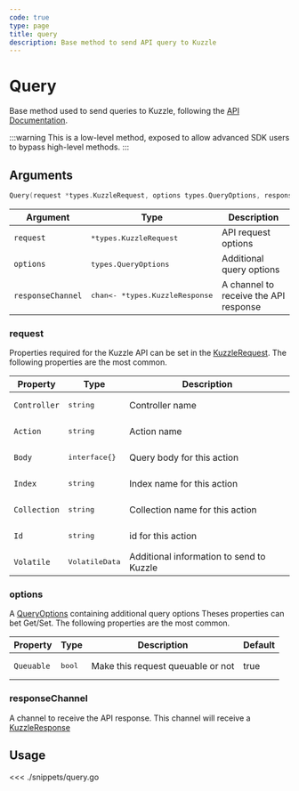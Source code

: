 ```yaml
---
code: true
type: page
title: query
description: Base method to send API query to Kuzzle
---
```


# Query

Base method used to send queries to Kuzzle, following the [API Documentation](/core/2/api).

:::warning
This is a low-level method, exposed to allow advanced SDK users to bypass high-level methods.
:::

## Arguments

```go
Query(request *types.KuzzleRequest, options types.QueryOptions, responseChannel chan<- *types.KuzzleResponse)
```

| Argument          | Type                          | Description                           |
| ----------------- | ----------------------------- | ------------------------------------- |
| `request`         | <pre>\*types.KuzzleRequest</pre>         | API request options                   |
| `options`         | <pre>types.QueryOptions</pre>            | Additional query options              |
| `responseChannel` | <pre>chan<- \*types.KuzzleResponse</pre> | A channel to receive the API response |

### **request**

Properties required for the Kuzzle API can be set in the [KuzzleRequest](https://github.com/kuzzleio/sdk-go/blob/master/types/kuzzle_request.go).
The following properties are the most common.

| Property     | Type         | Description                              |
| ------------ | ------------ | ---------------------------------------- |
| `Controller` | <pre>string</pre>       | Controller name                          |
| `Action`     | <pre>string</pre>       | Action name                              |
| `Body`       | <pre>interface{}</pre>  | Query body for this action               |
| `Index`      | <pre>string</pre>       | Index name for this action               |
| `Collection` | <pre>string</pre>       | Collection name for this action          |
| `Id`         | <pre>string</pre>       | id for this action                       |
| `Volatile`   | <pre>VolatileData</pre> | Additional information to send to Kuzzle |

### **options**

A [QueryOptions](https://github.com/kuzzleio/sdk-go/blob/master/types/query_options.go) containing additional query options
Theses properties can bet Get/Set.
The following properties are the most common.

| Property   | Type | Description                       | Default |
| ---------- | ---- | --------------------------------- | ------- |
| `Queuable` | <pre>bool</pre> | Make this request queuable or not | true    |

### **responseChannel**

A channel to receive the API response.
This channel will receive a [KuzzleResponse](https://github.com/kuzzleio/sdk-go/blob/master/types/kuzzle_response.go)

## Usage

<<< ./snippets/query.go
